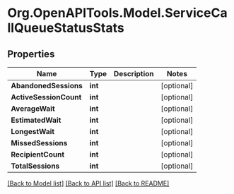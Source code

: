 # Org.OpenAPITools.Model.ServiceCallQueueStatusStats

## Properties

Name | Type | Description | Notes
------------ | ------------- | ------------- | -------------
**AbandonedSessions** | **int** |  | [optional] 
**ActiveSessionCount** | **int** |  | [optional] 
**AverageWait** | **int** |  | [optional] 
**EstimatedWait** | **int** |  | [optional] 
**LongestWait** | **int** |  | [optional] 
**MissedSessions** | **int** |  | [optional] 
**RecipientCount** | **int** |  | [optional] 
**TotalSessions** | **int** |  | [optional] 

[[Back to Model list]](../README.md#documentation-for-models) [[Back to API list]](../README.md#documentation-for-api-endpoints) [[Back to README]](../README.md)

